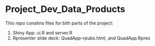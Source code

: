 Project_Dev_Data_Products
=========================

This repo conatins files for bith parts of the project:

1. Shiny App: ui.R and server.R
2. Rpresenter slide deck: QuadApp-rpubs.html, and QuadApp.Rpres
